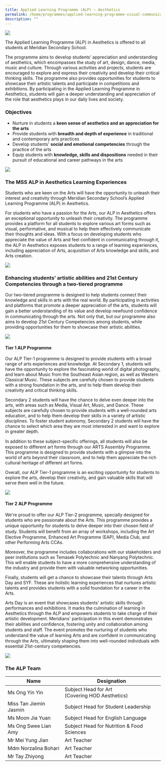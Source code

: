 ```yaml
---
title: Applied Learning Programme (ALP) – Aesthetics
permalink: /home/programmes/applied-learning-programme-visual-communication/
description: ""
---
```

![](/images/Uniquely%20Meridian/ALP%20Aesthetics/alp_01.jpg)

The Applied Learning Programme (ALP) in Aesthetics is offered to all students at Meridian Secondary School.

The programme aims to develop students’ appreciation and understanding of aesthetics, which encompasses the study of art, design, dance, media, music and culture. Through various activities and projects, students are encouraged to explore and express their creativity and develop their critical thinking skills. The programme also provides opportunities for students to showcase their artistic talents and participate in competitions and exhibitions. By participating in the Applied Learning Programme in Aesthetics, students will gain a deeper understanding and appreciation of the role that aesthetics plays in our daily lives and society.

### Objectives
* Nurture in students a **keen sense of aesthetics and an appreciation for the arts**
* Provide students with **breadth and depth of experience** in traditional and contemporary arts practices
* Develop students' **social and emotional competencies** through the practice of the arts
* Equip students with **knowledge, skills and dispositions** needed in their pursuit of educational and career pathways in the arts


![](/images/Uniquely%20Meridian/ALP%20Aesthetics/alp_02.jpg)

### The MSS ALP in Aesthetics Learning Experiences

Students who are keen on the Arts will have the opportunity to unleash their interest and creativity through Meridian Secondary School’s Applied Learning Programme (ALP) in Aesthetics.


For students who have a passion for the Arts, our ALP in Aesthetics offers an exceptional opportunity to unleash their creativity. The programme provides a platform for all students to explore various art forms such as visual, performative, and musical to help them effectively communicate their thoughts and ideas. With a focus on developing students who appreciate the value of Arts and feel conﬁdent in communicating through it, the ALP in Aesthetics exposes students to a range of learning experiences, including appreciation of Arts, acquisition of Arts knowledge and skills, and Arts creation.

![](/images/Uniquely%20Meridian/ALP%20Aesthetics/alp_03.jpg)

### Enhancing students’ artistic abilities and 21st Century Competencies through a two-tiered programme

Our two-tiered programme is designed to help students connect their knowledge and skills in arts with the real world. By participating in activities and platforms that promote a deeper appreciation of the arts,
students will gain a better understanding of its value and develop newfound conﬁdence in communicating through the arts. Not only that, but our programme also aims to develop 21st Century Competencies among students, while providing opportunities for them to showcase their artistic abilities.

![](/images/Uniquely%20Meridian/ALP%20Aesthetics/alp_04.jpg)

#### Tier 1 ALP Programme
Our ALP Tier-1 programme is designed to provide students with a broad range of arts experiences and knowledge. At Secondary 1, students will have the opportunity to explore the fascinating world of digital photography, and learn about Music from the Southeast Asian region, as well as Western Classical Music. These subjects are carefully chosen to provide students with a strong foundation in the arts, and to help them develop their creativity and critical thinking skills.

Secondary 2 students will have the chance to delve even deeper into the arts, with areas such as Media, Visual Art, Music, and Dance. These subjects are carefully chosen to provide students with a well-rounded arts education, and to help them develop their skills in a variety of artistic disciplines. To foster student autonomy, Secondary 2 students will have the chance to select which area they are most interested in and want to explore in greater depth.

In addition to these subject-speciﬁc offerings, all students will also be exposed to different art forms through our ARTS Assembly Programme. This programme is designed to provide students with a glimpse into the world of arts beyond their classroom, and to help them appreciate the rich cultural heritage of different art forms.

Overall, our ALP Tier-1 programme is an exciting opportunity for students to explore the arts, develop their creativity, and gain valuable skills that will serve them well in the future.

![](/images/Uniquely%20Meridian/ALP%20Aesthetics/alp_05.jpg)

#### Tier 2 ALP Programme
We're proud to offer our ALP Tier-2 programme, specially designed for students who are passionate about the Arts. This programme provides a unique opportunity for students to delve deeper into their chosen ﬁeld of study. Students will beneﬁt from an array of workshops, including the Art Elective Programme, Enhanced Art Programme (EAP), Media Club, and other Performing Arts CCAs.

Moreover, the programme includes collaborations with our stakeholders and peer institutions such as Temasek Polytechnic and Nanyang Polytechnic. This will enable students to have a more comprehensive understanding of the industry and provide them with valuable networking opportunities.

Finally, students will get a chance to showcase their talents through Arts Day and SYF. These are holistic learning experiences that nurtures artistic talents and provides students with a solid foundation for a career in the Arts.

Arts Day is an event that showcases students' artistic skills through performances and exhibitions. It marks the culmination of learning in Aesthetics through the ALP and empowers students to take charge of their artistic development. Meridians' participation in this event demonstrates their abilities and conﬁdence, fostering unity and collaboration among students and staff. The event promotes the nurturing of students who understand the value of learning Arts and are conﬁdent in communicating through the Arts, ultimately shaping them into well-rounded individuals with essential 21st-century competencies.

![](/images/Uniquely%20Meridian/ALP%20Aesthetics/alp_06.jpg)

### The ALP Team <br>
|Name|Designation|
|---|---|
|Ms Ong Yin Yin|Subject Head for Art <br>(Covering HOD Aesthetics)|
|Miss Tan Jiemin Jasmin|Subject Head for Student Leadership|
|Ms Moon Jia Yuan|Subject Head for English Language|
|Ms Ong Swee Lian Amy|Subject Head for Nutrition &amp; Food Sciences|
|Mr Mei Yung Jian|Art Teacher|
|Mdm Norzalina Bohari|Art Teacher|
|Mr Tay Zhiyong|Art Teacher|